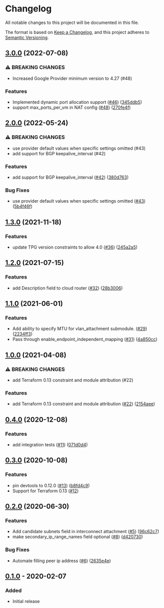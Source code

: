 # Changelog

All notable changes to this project will be documented in this file.

The format is based on
[Keep a Changelog](https://keepachangelog.com/en/1.0.0/),
and this project adheres to
[Semantic Versioning](https://semver.org/spec/v2.0.0.html).

## [3.0.0](https://github.com/terraform-google-modules/terraform-google-cloud-router/compare/v2.0.0...v3.0.0) (2022-07-08)


### ⚠ BREAKING CHANGES

* Increased Google Provider minimum version to 4.27 (#48)

### Features

* Implemented dynamic port allocation support ([#46](https://github.com/terraform-google-modules/terraform-google-cloud-router/issues/46)) ([345ddb5](https://github.com/terraform-google-modules/terraform-google-cloud-router/commit/345ddb533b55a8da85fc7c94b4b18d30d6ffa5d2))
* support max_ports_per_vm in NAT config ([#48](https://github.com/terraform-google-modules/terraform-google-cloud-router/issues/48)) ([270fe4f](https://github.com/terraform-google-modules/terraform-google-cloud-router/commit/270fe4f29916004b81734b82a76736e6cecfc1a5))

## [2.0.0](https://github.com/terraform-google-modules/terraform-google-cloud-router/compare/v1.3.0...v2.0.0) (2022-05-24)


### ⚠ BREAKING CHANGES

* use provider default values when specific settings omitted (#43)
* add support for BGP keepalive_interval (#42)

### Features

* add support for BGP keepalive_interval ([#42](https://github.com/terraform-google-modules/terraform-google-cloud-router/issues/42)) ([380d763](https://github.com/terraform-google-modules/terraform-google-cloud-router/commit/380d7632a6a28ab6277f47c4eada3293102a7788))


### Bug Fixes

* use provider default values when specific settings omitted ([#43](https://github.com/terraform-google-modules/terraform-google-cloud-router/issues/43)) ([5b4f46f](https://github.com/terraform-google-modules/terraform-google-cloud-router/commit/5b4f46f9d2280426bdce9d8ec1a35268de2ba5ca))

## [1.3.0](https://www.github.com/terraform-google-modules/terraform-google-cloud-router/compare/v1.2.0...v1.3.0) (2021-11-18)


### Features

* update TPG version constraints to allow 4.0 ([#36](https://www.github.com/terraform-google-modules/terraform-google-cloud-router/issues/36)) ([245a2a5](https://www.github.com/terraform-google-modules/terraform-google-cloud-router/commit/245a2a56537e071e0d0bb6c8b37a5e6499801557))

## [1.2.0](https://www.github.com/terraform-google-modules/terraform-google-cloud-router/compare/v1.1.0...v1.2.0) (2021-07-15)


### Features

* add Description field to cloud router ([#32](https://www.github.com/terraform-google-modules/terraform-google-cloud-router/issues/32)) ([28b3006](https://www.github.com/terraform-google-modules/terraform-google-cloud-router/commit/28b3006a6cff02eb40848be5c8ac34fe52a52258))

## [1.1.0](https://www.github.com/terraform-google-modules/terraform-google-cloud-router/compare/v1.0.0...v1.1.0) (2021-06-01)


### Features

* Add ability to specify MTU for vlan_attachment submodule. ([#29](https://www.github.com/terraform-google-modules/terraform-google-cloud-router/issues/29)) ([2234ff3](https://www.github.com/terraform-google-modules/terraform-google-cloud-router/commit/2234ff33dbd4cb5b1b0434c3d0929cb1f32cbdae))
* Pass through enable_endpoint_independent_mapping ([#31](https://www.github.com/terraform-google-modules/terraform-google-cloud-router/issues/31)) ([4a850cc](https://www.github.com/terraform-google-modules/terraform-google-cloud-router/commit/4a850cc8b456adc5d6a7f62296f5e56faa3b4a08))

## [1.0.0](https://www.github.com/terraform-google-modules/terraform-google-cloud-router/compare/v0.4.0...v1.0.0) (2021-04-08)


### ⚠ BREAKING CHANGES

* add Terraform 0.13 constraint and module attribution (#22)

### Features

* add Terraform 0.13 constraint and module attribution ([#22](https://www.github.com/terraform-google-modules/terraform-google-cloud-router/issues/22)) ([2154aee](https://www.github.com/terraform-google-modules/terraform-google-cloud-router/commit/2154aee587cf302cb583b1334f52f923b1801477))

## [0.4.0](https://www.github.com/terraform-google-modules/terraform-google-cloud-router/compare/v0.3.0...v0.4.0) (2020-12-08)


### Features

* add integration tests ([#11](https://www.github.com/terraform-google-modules/terraform-google-cloud-router/issues/11)) ([071d0d4](https://www.github.com/terraform-google-modules/terraform-google-cloud-router/commit/071d0d4be4d0a417329ae6e60512440a43286f66))

## [0.3.0](https://www.github.com/terraform-google-modules/terraform-google-cloud-router/compare/v0.2.0...v0.3.0) (2020-10-08)


### Features

* pin devtools to 0.12.0 ([#13](https://www.github.com/terraform-google-modules/terraform-google-cloud-router/issues/13)) ([b8fd4c9](https://www.github.com/terraform-google-modules/terraform-google-cloud-router/commit/b8fd4c94c26b9209ba4463ea27a3522dd423a1da))
* Support for Terraform 0.13 ([#12](https://github.com/terraform-google-modules/terraform-google-cloud-router/pull/12))

## [0.2.0](https://www.github.com/terraform-google-modules/terraform-google-cloud-router/compare/v0.1.0...v0.2.0) (2020-06-30)


### Features

* Add candidate subnets field in interconnect attachment ([#5](https://www.github.com/terraform-google-modules/terraform-google-cloud-router/issues/5)) ([96c62c7](https://www.github.com/terraform-google-modules/terraform-google-cloud-router/commit/96c62c7b3332a88f1ab82efd7df1b6463a6275d4))
* make secondary_ip_range_names field optional ([#8](https://www.github.com/terraform-google-modules/terraform-google-cloud-router/issues/8)) ([d420730](https://www.github.com/terraform-google-modules/terraform-google-cloud-router/commit/d420730e068110658deef8df99075e40c4ed6357))


### Bug Fixes

* Automate filling peer ip address ([#6](https://www.github.com/terraform-google-modules/terraform-google-cloud-router/issues/6)) ([2635e4e](https://www.github.com/terraform-google-modules/terraform-google-cloud-router/commit/2635e4e92d375217ab90148c8b4b5c88bed23155))

## [0.1.0] - 2020-02-07

### Added

- Initial release

[Unreleased]: https://github.com/terraform-google-modules/terraform-google-cloud-router/compare/v0.1.0...HEAD
[0.1.0]: https://github.com/terraform-google-modules/terraform-google-cloud-router/releases/tag/v0.1.0
